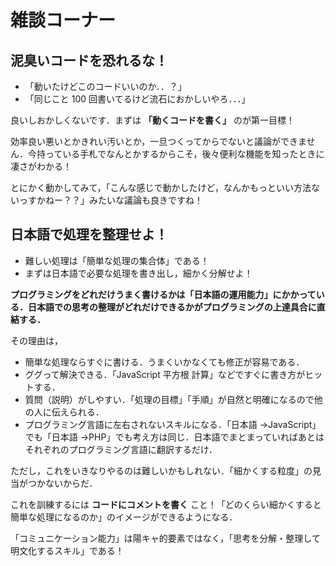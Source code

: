 # 雑談コーナー

## 泥臭いコードを恐れるな！

- 「動いたけどこのコードいいのか．．？」
- 「同じこと 100 回書いてるけど流石におかしいやろ．．．」

良いしおかしくないです．まずは **「動くコードを書く」** のが第一目標！

効率良い悪いとかきれい汚いとか，一旦つくってからでないと議論ができません．今持っている手札でなんとかするからこそ，後々便利な機能を知ったときに凄さがわかる！

とにかく動かしてみて，「こんな感じで動かしたけど，なんかもっといい方法ないっすかねー？？」みたいな議論も良きですね！

## 日本語で処理を整理せよ！

- 難しい処理は「簡単な処理の集合体」である！
- まずは日本語で必要な処理を書き出し，細かく分解せよ！

**プログラミングをどれだけうまく書けるかは「日本語の運用能力」にかかっている．日本語での思考の整理がどれだけできるかがプログラミングの上達具合に直結する．**

その理由は，

- 簡単な処理ならすぐに書ける．うまくいかなくても修正が容易である．
- ググって解決できる．「JavaScript 平方根 計算」などですぐに書き方がヒットする．
- 質問（説明）がしやすい．「処理の目標」「手順」が自然と明確になるので他の人に伝えられる．
- プログラミング言語に左右されないスキルになる．「日本語 →JavaScript」でも「日本語 →PHP」でも考え方は同じ．日本語でまとまっていればあとはそれぞれのプログラミング言語に翻訳するだけ．

ただし，これをいきなりやるのは難しいかもしれない．「細かくする粒度」の見当がつかないからだ．

これを訓練するには **コードにコメントを書く** こと！「どのくらい細かくすると簡単な処理になるのか」のイメージができるようになる．

「コミュニケーション能力」は陽キャ的要素ではなく，「思考を分解・整理して明文化するスキル」である！
